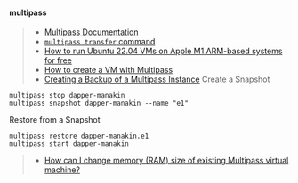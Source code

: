 #### multipass
>- [Multipass Documentation](https://multipass.run/docs)
>- [`multipass transfer` command](https://multipass.run/docs/transfer-command)
>- [How to run Ubuntu 22.04 VMs on Apple M1 ARM-based systems for free](https://multipass.run/docs/installing-on-macos)
>- [How to create a VM with Multipass](https://ubuntu.com/server/docs/virtualization-multipass)
>- [Creating a Backup of a Multipass Instance](https://github-wiki-see.page/m/dialloi659/multipass/wiki/Creating-a-Backup-of-a-Multipass-Instance)
Create a Snapshot
```
multipass stop dapper-manakin
multipass snapshot dapper-manakin --name "e1"
```
Restore from a Snapshot
```
multipass restore dapper-manakin.e1 
multipass start dapper-manakin
```
>- [How can I change memory (RAM) size of existing Multipass virtual machine?](https://github.com/canonical/multipass/issues/1265)